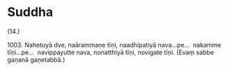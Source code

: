 # Suddha

(14.)

1003\. Nahetuyā dve, naārammaṇe tīṇi, naadhipatiyā nava…pe…  nakamme tīṇi…pe…  navippayutte nava, nonatthiyā tīṇi, novigate tīṇi. (Evaṃ sabbe gaṇanā gaṇetabbā.)
